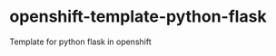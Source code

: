 openshift-template-python-flask
===============================

Template for python flask in openshift
